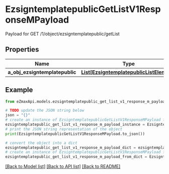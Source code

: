 # EzsigntemplatepublicGetListV1ResponseMPayload

Payload for GET /1/object/ezsigntemplatepublic/getList

## Properties

Name | Type | Description | Notes
------------ | ------------- | ------------- | -------------
**a_obj_ezsigntemplatepublic** | [**List[EzsigntemplatepublicListElement]**](EzsigntemplatepublicListElement.md) |  | 

## Example

```python
from eZmaxApi.models.ezsigntemplatepublic_get_list_v1_response_m_payload import EzsigntemplatepublicGetListV1ResponseMPayload

# TODO update the JSON string below
json = "{}"
# create an instance of EzsigntemplatepublicGetListV1ResponseMPayload from a JSON string
ezsigntemplatepublic_get_list_v1_response_m_payload_instance = EzsigntemplatepublicGetListV1ResponseMPayload.from_json(json)
# print the JSON string representation of the object
print(EzsigntemplatepublicGetListV1ResponseMPayload.to_json())

# convert the object into a dict
ezsigntemplatepublic_get_list_v1_response_m_payload_dict = ezsigntemplatepublic_get_list_v1_response_m_payload_instance.to_dict()
# create an instance of EzsigntemplatepublicGetListV1ResponseMPayload from a dict
ezsigntemplatepublic_get_list_v1_response_m_payload_from_dict = EzsigntemplatepublicGetListV1ResponseMPayload.from_dict(ezsigntemplatepublic_get_list_v1_response_m_payload_dict)
```
[[Back to Model list]](../README.md#documentation-for-models) [[Back to API list]](../README.md#documentation-for-api-endpoints) [[Back to README]](../README.md)



